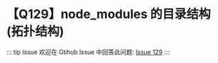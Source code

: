 # 【Q129】node_modules 的目录结构(拓扑结构)


::: tip Issue
欢迎在 Gtihub Issue 中回答此问题: [Issue 129](https://github.com/kangyana/daily-question/issues/129)
:::


